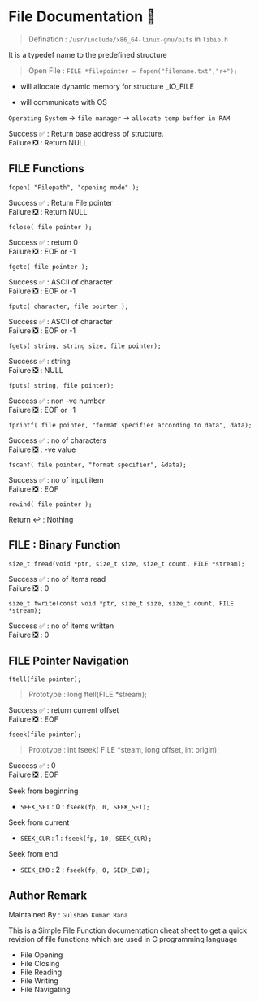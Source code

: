 # File Documentation 📂

>Defination : `/usr/include/x86_64-linux-gnu/bits` in `libio.h`

It is a typedef name to the predefined structure

>Open File : `FILE *filepointer = fopen("filename.txt","r+");`

- will allocate dynamic memory for structure _IO_FILE

- will communicate with OS

`Operating System` -> `file manager` -> `allocate temp buffer in RAM`

Success ✅ : Return base address of structure.  
Failure ❎ : Return NULL  

## FILE Functions
```
fopen( "Filepath", "opening mode" );
```  
Success ✅ : Return File pointer  
Failure ❎ : Return NULL  

```
fclose( file pointer );
```
Success ✅ : return 0  
Failure ❎ : EOF or -1  

```
fgetc( file pointer );
```
Success ✅ : ASCII of character  
Failure ❎ : EOF or -1  

```
fputc( character, file pointer );
```
Success ✅ : ASCII of character  
Failure ❎ : EOF or -1  

```
fgets( string, string size, file pointer);
```
Success ✅ : string  
Failure ❎ : NULL  

```
fputs( string, file pointer);
```
Success ✅ : non -ve number  
Failure ❎ : EOF or -1  

```
fprintf( file pointer, "format specifier according to data", data);
```
Success ✅ : no of characters  
Failure ❎ : -ve value  

```
fscanf( file pointer, "format specifier", &data);
```
Success ✅ : no of input item  
Failure ❎ : EOF  

```
rewind( file pointer );
```
Return ↩️ : Nothing  

## FILE : Binary Function
```
size_t fread(void *ptr, size_t size, size_t count, FILE *stream);
```
Success ✅ : no of items read  
Failure ❎ : 0  

```
size_t fwrite(const void *ptr, size_t size, size_t count, FILE *stream);
```
Success ✅ : no of items written  
Failure ❎ : 0  

## FILE Pointer Navigation
```
ftell(file pointer);
```  
>Prototype : long ftell(FILE *stream);  

Success ✅ : return current offset  
Failure ❎ : EOF  

```
fseek(file pointer);
```
>Prototype : int fseek( FILE *steam, long offset, int origin);  

Success ✅ : 0  
Failure ❎ : EOF  

Seek from beginning  

- `SEEK_SET` : 0 : `fseek(fp, 0, SEEK_SET);`

Seek from current  

- `SEEK_CUR` : 1 : `fseek(fp, 10, SEEK_CUR);`

Seek from end  

- `SEEK_END` : 2 : `fseek(fp, 0, SEEK_END);`

## Author Remark
Maintained By : `Gulshan Kumar Rana`

This is a Simple File Function documentation cheat sheet to get a quick revision of file functions which are used in C programming language

- File Opening
- File Closing
- File Reading
- File Writing
- File Navigating


